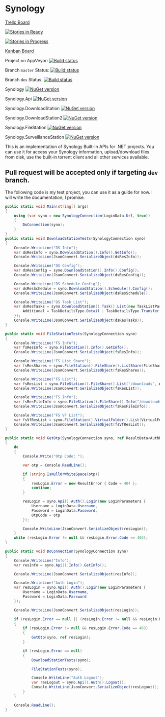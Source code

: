 # Synology #

[Trello Board](https://trello.com/b/2R0m3FiP)

[![Stories in Ready](https://badge.waffle.io/DotNetDevs/Synology.png?label=ready&title=Ready)](http://waffle.io/DotNetDevs/Synology)

[![Stories in Progress](https://badge.waffle.io/DotNetDevs/Synology.svg?label=in%20progress&title=In%20Progress)](http://waffle.io/DotNetDevs/Synology)

[Kanban Board](https://zube.io/boards/46553751/kanban)

Project on AppVeyor: [![Build status](https://ci.appveyor.com/api/projects/status/extxot8qp13pf4jy?svg=true)](https://ci.appveyor.com/project/matteobruni/synology-c1jb9)

Branch `master` Status: [![Build status](https://ci.appveyor.com/api/projects/status/extxot8qp13pf4jy/branch/master?svg=true)](https://ci.appveyor.com/project/matteobruni/synology-c1jb9/branch/master)

Branch `dev` Status: [![Build status](https://ci.appveyor.com/api/projects/status/extxot8qp13pf4jy/branch/dev?svg=true)](https://ci.appveyor.com/project/matteobruni/synology-c1jb9/branch/dev)

Synology [![NuGet version](https://badge.fury.io/nu/Synology.svg)](https://badge.fury.io/nu/Synology)

Synology.Api [![NuGet version](https://badge.fury.io/nu/Synology.Api.svg)](https://badge.fury.io/nu/Synology.Api)

Synology.DownloadStation [![NuGet version](https://badge.fury.io/nu/Synology.DownloadStation.svg)](https://badge.fury.io/nu/Synology.DownloadStation)

Synology.DownloadStation2 [![NuGet version](https://badge.fury.io/nu/Synology.DownloadStation2.svg)](https://badge.fury.io/nu/Synology.DownloadStation2)

Synology.FileStation [![NuGet version](https://badge.fury.io/nu/Synology.FileStation.svg)](https://badge.fury.io/nu/Synology.FileStation)

Synology.SurveillanceStation [![NuGet version](https://badge.fury.io/nu/Synology.SurveillanceStation.svg)](https://badge.fury.io/nu/Synology.SurveillanceStation)

This is an implementation of Synology Built-In APIs for .NET projects.
You can use it for access your Synology information, upload/download files from disk, use the built-in torrent client and all other services available.

## Pull request will be accepted only if targeting `dev` branch. ##

The following code is my test project, you can use it as a guide for now. I will write the documentation, I promise.

```csharp
public static void Main(string[] args)
{
	using (var syno = new SynologyConnection(LoginData.Url, true))
	{
		DoConnection(syno);
	}
}
public static void DownloadStationTests(SynologyConnection syno)
{
	Console.WriteLine("DS Info");
	var dsResInfo = syno.DownloadStation().Info().GetInfo();
	Console.WriteLine(JsonConvert.SerializeObject(dsResInfo));

	Console.WriteLine("DS Config");
	var dsResConfig = syno.DownloadStation().Info().Config();
	Console.WriteLine(JsonConvert.SerializeObject(dsResConfig));

	Console.WriteLine("DS Schedule Config");
	var dsResSchedule = syno.DownloadStation().Schedule().Config();
	Console.WriteLine(JsonConvert.SerializeObject(dsResSchedule));

	Console.WriteLine("DS Task List");
	var dsResTasks = syno.DownloadStation().Task().List(new TaskListParameters {
		Additional = TaskDetailsType.Detail | TaskDetailsType.Transfer | TaskDetailsType.File | TaskDetailsType.Tracker | TaskDetailsType.Peer	
	});
	Console.WriteLine(JsonConvert.SerializeObject(dsResTasks));
}

public static void FileStationTests(SynologyConnection syno)
{
	Console.WriteLine("FS Info");
	var fsResInfo = syno.FileStation().Info().GetInfo();
	Console.WriteLine(JsonConvert.SerializeObject(fsResInfo));

	Console.WriteLine("FS List Share");
	var fsResShares = syno.FileStation().FileShare().ListShare(FileShareDetailsType.RealPath | FileShareDetailsType.Size | FileShareDetailsType.Owner | FileShareDetailsType.Time | FileShareDetailsType.Perm | FileShareDetailsType.VolumeStatus | FileShareDetailsType.MountPointType);
	Console.WriteLine(JsonConvert.SerializeObject(fsResShares));

	Console.WriteLine("FS List");
	var fsResList = syno.FileStation().FileShare().List("/downloads", null, FileType.All, null, FileDetailsType.RealPath | FileDetailsType.Size | FileDetailsType.Owner | FileDetailsType.Time | FileDetailsType.Perm | FileDetailsType.Type | FileDetailsType.MountPointType);
	Console.WriteLine(JsonConvert.SerializeObject(fsResList));

	Console.WriteLine("FS Info");
	var fsResFileInfo = syno.FileStation().FileShare().Info("/downloads/.apdisk", FileDetailsType.RealPath | FileDetailsType.Size | FileDetailsType.Owner | FileDetailsType.Time | FileDetailsType.Perm | FileDetailsType.Type | FileDetailsType.MountPointType);
	Console.WriteLine(JsonConvert.SerializeObject(fsResFileInfo));

	Console.WriteLine("FS VF List");
	var fsVfResList = syno.FileStation().VirtualFolder().List(VirtualFolderDetailsType.RealPath | VirtualFolderDetailsType.Owner | VirtualFolderDetailsType.Time | VirtualFolderDetailsType.Perm | VirtualFolderDetailsType.MountPointType | VirtualFolderDetailsType.VolumeStatus);
	Console.WriteLine(JsonConvert.SerializeObject(fsVfResList));
}

public static void GetOtp(SynologyConnection syno, ref ResultData<AuthResult> resLogin)
{
	do
	{
		Console.Write("Otp Code: ");

		var otp = Console.ReadLine();

		if (string.IsNullOrWhiteSpace(otp))
		{
			resLogin.Error = new ResultError { Code = 404 };
			continue;
		}

		resLogin = syno.Api().Auth().Login(new LoginParameters {
			Username = LoginData.Username,
			Password = LoginData.Password,
			OtpCode = otp
		});

		Console.WriteLine(JsonConvert.SerializeObject(resLogin));
	}
	while (resLogin.Error != null && resLogin.Error.Code == 404);
}

public static void DoConnection(SynologyConnection syno)
{
	Console.WriteLine("Info");
	var resInfo = syno.Api().Info().GetInfo();

	Console.WriteLine(JsonConvert.SerializeObject(resInfo));

	Console.WriteLine("Auth Login");
	var resLogin = syno.Api().Auth().Login(new LoginParameters {
		Username = LoginData.Username,
		Password = LoginData.Password
	});

	Console.WriteLine(JsonConvert.SerializeObject(resLogin));

	if (resLogin.Error == null || (resLogin.Error != null && resLogin.Error.Code == 403))
	{
		if (resLogin.Error != null && resLogin.Error.Code == 403)
		{
			GetOtp(syno, ref resLogin);
		}

		if (resLogin.Error == null)
		{
			DownloadStationTests(syno);

			FileStationTests(syno);

			Console.WriteLine("Auth Logout");
			var resLogout = syno.Api().Auth().Logout();
			Console.WriteLine(JsonConvert.SerializeObject(resLogout));
		}
	}

	Console.ReadLine();
}
```
